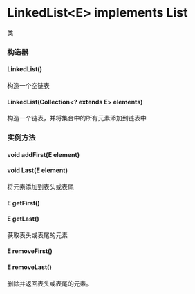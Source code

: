 # LinkedList\<E> implements List
类
### 构造器
#### LinkedList()
构造一个空链表
#### LinkedList(Collection\<? extends E> elements)
构造一个链表，并将集合中的所有元素添加到链表中
### 实例方法
#### void addFirst(E element)
#### void Last(E element)
将元素添加到表头或表尾
#### E getFirst()
#### E getLast()
获取表头或表尾的元素
#### E removeFirst()
#### E removeLast()
删除并返回表头或表尾的元素。
